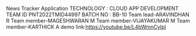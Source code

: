 News Tracker Application
TECHNOLOGY : CLOUD APP DEVELOPMENT
TEAM ID PNT2022TMID44997
BATCH NO : BB-10
Team lead-ARAVINDHAN R
Team member-MAGESHWARAN M
Team member-VIJAYAKUMAR M
Team member-KARTHICK A
demo link:https://youtube.be/L4bWmnCyIpl
